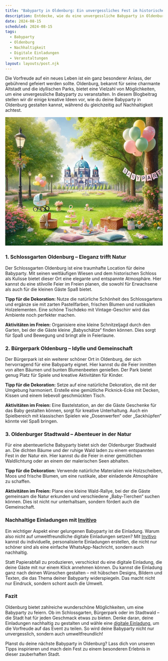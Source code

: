```yaml
---
title: "Babyparty in Oldenburg: Ein unvergessliches Fest im historischen Ambiente"
description: Entdecke, wie du eine unvergessliche Babyparty in Oldenburg planst, mit einem Fokus auf nachhaltige digitale Einladungen und einzigartigen Locations.
date: 2024-08-15
scheduled: 2024-08-15
tags:
  - Babyparty
  - Oldenburg
  - Nachhaltigkeit
  - Digitale Einladungen
  - Veranstaltungen
layout: layouts/post.njk
---
```


Die Vorfreude auf ein neues Leben ist ein ganz besonderer Anlass, der gebührend gefeiert werden sollte. Oldenburg, bekannt für seine charmante Altstadt und die idyllischen Parks, bietet eine Vielzahl von Möglichkeiten, um eine unvergessliche Babyparty zu veranstalten. In diesem Blogbeitrag stellen wir dir einige kreative Ideen vor, wie du deine Babyparty in Oldenburg gestalten kannst, während du gleichzeitig auf Nachhaltigkeit achtest.

![Babyparty im Park](/img/picnic-park.webp)

### 1. **Schlossgarten Oldenburg – Eleganz trifft Natur**

Der Schlossgarten Oldenburg ist eine traumhafte Location für deine Babyparty. Mit seinen weitläufigen Wiesen und dem historischen Schloss als Kulisse bietet dieser Ort eine elegante und entspannte Atmosphäre. Hier kannst du eine stilvolle Feier im Freien planen, die sowohl für Erwachsene als auch für die kleinen Gäste Spaß bietet.

**Tipp für die Dekoration:** Nutze die natürliche Schönheit des Schlossgartens und ergänze sie mit zarten Pastellfarben, frischen Blumen und rustikalen Holzelementen. Eine schöne Tischdeko mit Vintage-Geschirr wird das Ambiente noch perfekter machen.

**Aktivitäten im Freien:** Organisiere eine kleine Schnitzeljagd durch den Garten, bei der die Gäste kleine „Babyschätze“ finden können. Dies sorgt für Spaß und Bewegung und bringt alle in Feierlaune.

### 2. **Bürgerpark Oldenburg – Idylle und Gemeinschaft**

Der Bürgerpark ist ein weiterer schöner Ort in Oldenburg, der sich hervorragend für eine Babyparty eignet. Hier kannst du die Feier inmitten von alten Bäumen und bunten Blumenbeeten genießen. Der Park bietet genug Platz für Spiele und kreative Aktivitäten für Kinder.

**Tipp für die Dekoration:** Setze auf eine natürliche Dekoration, die mit der Umgebung harmoniert. Erstelle eine gemütliche Picknick-Ecke mit Decken, Kissen und einem liebevoll geschmückten Tisch.

**Aktivitäten im Freien:** Eine Bastelstation, an der die Gäste Geschenke für das Baby gestalten können, sorgt für kreative Unterhaltung. Auch ein Spielbereich mit klassischen Spielen wie „Dosenwerfen“ oder „Sackhüpfen“ könnte viel Spaß bringen.

### 3. **Oldenburger Stadtwald – Abenteuer in der Natur**

Für eine abenteuerliche Babyparty bietet sich der Oldenburger Stadtwald an. Die dichten Bäume und der ruhige Wald laden zu einem entspannten Fest in der Natur ein. Hier kannst du die Feier in einer gemütlichen Waldlichtung oder an einem der malerischen Seen abhalten.

**Tipp für die Dekoration:** Verwende natürliche Materialien wie Holzscheiben, Moos und frische Blumen, um eine rustikale, aber einladende Atmosphäre zu schaffen.

**Aktivitäten im Freien:** Plane eine kleine Wald-Rallye, bei der die Gäste gemeinsam die Natur erkunden und verschiedene „Baby-Tierchen“ suchen können. Dies ist nicht nur unterhaltsam, sondern fördert auch die Gemeinschaft.

### **Nachhaltige Einladungen mit [Invitivo](https://invitivo.com/create)**

Ein wichtiger Aspekt einer gelungenen Babyparty ist die Einladung. Warum also nicht auf umweltfreundliche digitale Einladungen setzen? Mit [Invitivo](https://invitivo.com/) kannst du individuelle, personalisierte Einladungen erstellen, die nicht nur schöner sind als eine einfache WhatsApp-Nachricht, sondern auch nachhaltig.

Statt Papierabfall zu produzieren, verschickst du eine digitale Einladung, die deine Gäste mit nur einem Klick annehmen können. Du kannst die Einladung ganz nach deinen Wünschen gestalten – mit hübschen Designs, Bildern und Texten, die das Thema deiner Babyparty widerspiegeln. Das macht nicht nur Eindruck, sondern schont auch die Umwelt.

### **Fazit**

Oldenburg bietet zahlreiche wunderschöne Möglichkeiten, um eine Babyparty zu feiern. Ob im Schlossgarten, Bürgerpark oder im Stadtwald – die Stadt hat für jeden Geschmack etwas zu bieten. Denke daran, deine Einladungen nachhaltig zu gestalten und wähle eine [digitale Einladung](https://invitivo.com), um die Vorfreude auf das Event zu teilen. So wird deine Babyparty nicht nur unvergesslich, sondern auch umweltfreundlich!

Planst du deine nächste Babyparty in Oldenburg? Lass dich von unseren Tipps inspirieren und mach dein Fest zu einem besonderen Erlebnis in dieser zauberhaften Stadt.
